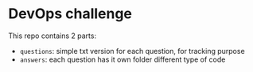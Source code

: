 # DevOps challenge

This repo contains 2 parts: 
- `questions`: simple txt version for each question, for tracking purpose
- `answers`: each question has it own folder different type of code
